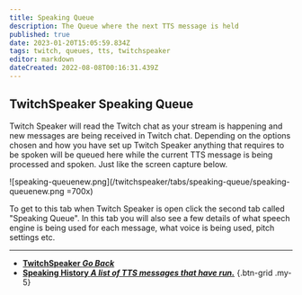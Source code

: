 ```yaml
---
title: Speaking Queue
description: The Queue where the next TTS message is held 
published: true
date: 2023-01-20T15:05:59.834Z
tags: twitch, queues, tts, twitchspeaker
editor: markdown
dateCreated: 2022-08-08T00:16:31.439Z
---
```


## TwitchSpeaker Speaking Queue 

Twitch Speaker will read the Twitch chat as your stream is happening and new messages are being received in Twitch chat. Depending on the options chosen and how you have set up Twitch Speaker anything that requires to be spoken will be queued here while the current TTS message is being processed and spoken. Just like the screen capture below.

![speaking-queuenew.png](/twitchspeaker/tabs/speaking-queue/speaking-queuenew.png =700x)

To get to this tab when Twitch Speaker is open click the second tab called "Speaking Queue". In this tab you will also see a few details of what speech engine is being used for each message, what voice is being used, pitch settings etc.

---

- [<i class="mdi mdi-chevron-left"></i>**TwitchSpeaker *Go Back***](/TwitchSpeaker)
- [<i class="mdi mdi-history text--twitch"></i>**Speaking History *A list of TTS messages that have run.***](/TwitchSpeaker/Tabs/Speaking-History)
{.btn-grid .my-5}

